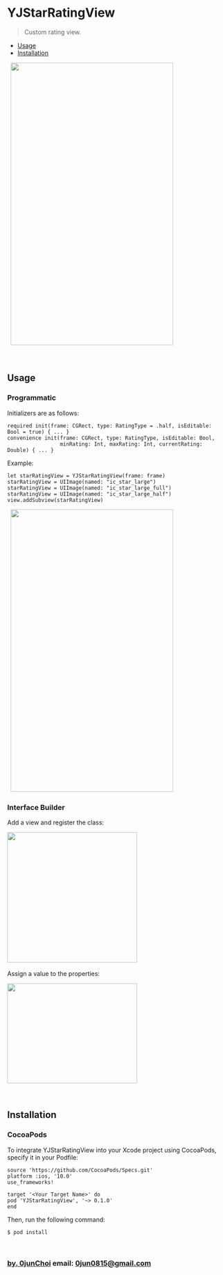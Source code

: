 # YJStarRatingView
> Custom rating view.


* [Usage](#usage)
* [Installation](#installation)


&nbsp;
<img src="https://github.com/0jun0815/YJStarRatingView/blob/master/Images/yjstarratingview.gif" width="375px" height="650px"/>


&nbsp;
## Usage
### Programmatic


Initializers are as follows:
```
required init(frame: CGRect, type: RatingType = .half, isEditable: Bool = true) { ... }
convenience init(frame: CGRect, type: RatingType, isEditable: Bool, 
                 minRating: Int, maxRating: Int, currentRating: Double) { ... }
```


Example:
```
let starRatingView = YJStarRatingView(frame: frame)
starRatingView = UIImage(named: "ic_star_large")
starRatingView = UIImage(named: "ic_star_large_full")
starRatingView = UIImage(named: "ic_star_large_half")
view.addSubview(starRatingView)
```


&nbsp;
<img src="https://github.com/0jun0815/YJStarRatingView/blob/master/Images/starratingview.png" width="375px" height="650px"/>


### Interface Builder
Add a view and register the class:


<img src="https://github.com/0jun0815/YJStarRatingView/blob/master/Images/classregisteration.png" width="300px" height="300px"/>
&nbsp;


Assign a value to the properties:


<img src="https://github.com/0jun0815/YJStarRatingView/blob/master/Images/assginproperties.png" width="300px" height="230px"/>


&nbsp;
## Installation
### CocoaPods
To integrate YJStarRatingView into your Xcode project using CocoaPods, specify it in your Podfile:
```
source 'https://github.com/CocoaPods/Specs.git'
platform :ios, '10.0'
use_frameworks!

target '<Your Target Name>' do
pod 'YJStarRatingView', '~> 0.1.0'
end
```


Then, run the following command:
```
$ pod install
```


&nbsp;
&nbsp;      
### [by. 0junChoi](https://github.com/0jun0815) email: <0jun0815@gmail.com>
